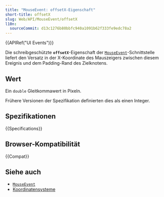 ```yaml
---
title: "MouseEvent: offsetX-Eigenschaft"
short-title: offsetX
slug: Web/API/MouseEvent/offsetX
l10n:
  sourceCommit: d13c1276b80bbfc940a1091b62f333fe9edc78a2
---
```


{{APIRef("UI Events")}}

Die schreibgeschützte **`offsetX`**-Eigenschaft der [`MouseEvent`](/de/docs/Web/API/MouseEvent)-Schnittstelle liefert den Versatz in der X-Koordinate des Mauszeigers zwischen diesem Ereignis und dem Padding-Rand des Zielknotens.

## Wert

Ein `double` Gleitkommawert in Pixeln.

Frühere Versionen der Spezifikation definierten dies als einen Integer.

## Spezifikationen

{{Specifications}}

## Browser-Kompatibilität

{{Compat}}

## Siehe auch

- [`MouseEvent`](/de/docs/Web/API/MouseEvent)
- [Koordinatensysteme](/de/docs/Web/CSS/CSSOM_view/Coordinate_systems)
